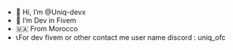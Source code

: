 - 👋 Hi, I’m @Uniq-devx
- 👀 I’m Dev in Fivem
- 🇲🇦 From Morocco
- 📞For dev fivem or other contact me user name discord : uniq_ofc

